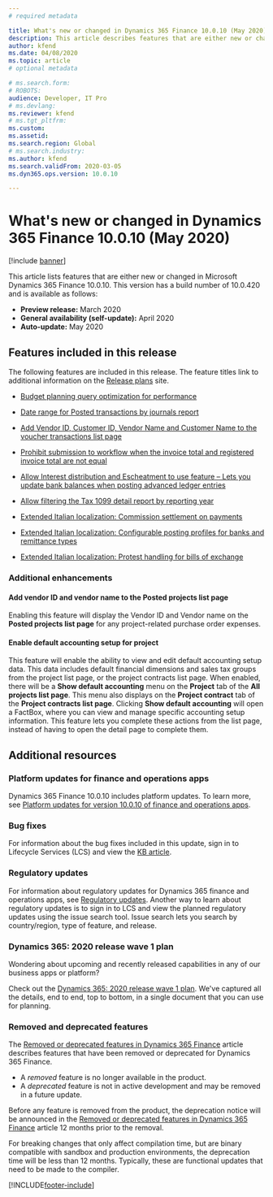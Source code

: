 ```yaml
---
# required metadata

title: What's new or changed in Dynamics 365 Finance 10.0.10 (May 2020)
description: This article describes features that are either new or changed in Dynamics 365 Finance 10.0.10.
author: kfend
ms.date: 04/08/2020
ms.topic: article
# optional metadata

# ms.search.form: 
# ROBOTS: 
audience: Developer, IT Pro
# ms.devlang: 
ms.reviewer: kfend
# ms.tgt_pltfrm: 
ms.custom: 
ms.assetid: 
ms.search.region: Global
# ms.search.industry: 
ms.author: kfend
ms.search.validFrom: 2020-03-05 
ms.dyn365.ops.version: 10.0.10

---
```

# What's new or changed in Dynamics 365 Finance 10.0.10 (May 2020)

[!include [banner](../includes/banner.md)]

This article lists features that are either new or changed in Microsoft Dynamics 365 Finance 10.0.10. This version has a build number of 10.0.420 and is available as follows:

- **Preview release:** March 2020
- **General availability (self-update):** April 2020
- **Auto-update:** May 2020

## Features included in this release
The following features are included in this release. The feature titles link to additional information on the [Release plans](/dynamics365/release-plans/) site. 

- [Budget planning query optimization for performance](/dynamics365-release-plan/2020wave1/dynamics365-finance/budget-planning-query-optimization-performance)

 - [Date range for Posted transactions by journals report](/dynamics365-release-plan/2020wave1/dynamics365-finance/date-range-posted-transactions-journals-report)
 
 - [Add Vendor ID, Customer ID, Vendor Name and Customer Name to the voucher transactions list page](/dynamics365-release-plan/2020wave1/dynamics365-finance/add-vendor-id-customer-id-vendor-name-customer-name-voucher-transactions-list-page)
 
 - [Prohibit submission to workflow when the invoice total and registered invoice total are not equal](/dynamics365-release-plan/2020wave1/dynamics365-finance/prohibit-submission-workflow-when-invoice-total-registered-invoice-total-are-not-equal)
 
 - [Allow Interest distribution and Escheatment to use feature – Lets you update bank balances when posting advanced ledger entries](/dynamics365-release-plan/2020wave1/dynamics365-finance/allow-interest-distribution-escheatment-use-feature--lets-update-bank-balances-when-posting-advanced-ledger-entries)
 
 - [Allow filtering the Tax 1099 detail report by reporting year](/dynamics365-release-plan/2020wave1/dynamics365-finance/allow-filtering-tax-1099-detail-report-reporting-year)

 - [Extended Italian localization: Commission settlement on payments](/dynamics365-release-plan/2020wave1/dynamics365-finance/extended-italian-localization-commission-settlement-payments)
 
 - [Extended Italian localization: Configurable posting profiles for banks and remittance types](/dynamics365-release-plan/2020wave1/dynamics365-finance/extended-italian-localization-configurable-posting-profiles-banks-remittance-types)
 
 - [Extended Italian localization: Protest handling for bills of exchange](/dynamics365-release-plan/2020wave1/dynamics365-finance/extended-italian-localization-protest-handling-bills-exchange)

### Additional enhancements

#### Add vendor ID and vendor name to the Posted projects list page
Enabling this feature will display the Vendor ID and Vendor name on the **Posted projects list page** for any project-related purchase order expenses.

#### Enable default accounting setup for project
This feature will enable the ability to view and edit default accounting setup data. This data includes default financial dimensions and sales tax groups from the project list page, or the project contracts list page. When enabled, there will be a **Show default accounting** menu on the **Project** tab of the **All projects list page**. This menu also displays on the **Project contract** tab of the **Project contracts list page**. Clicking **Show default accounting** will open a FactBox, where you can view and manage specific accounting setup information. This feature lets you complete these actions from the list page, instead of having to open the detail page to complete them.
 
## Additional resources

### Platform updates for finance and operations apps
Dynamics 365 Finance 10.0.10 includes platform updates. To learn more, see [Platform updates for version 10.0.10 of finance and operations apps](../../fin-ops-core/fin-ops/get-started/whats-new-platform-update-34.md).

### Bug fixes 
For information about the bug fixes included in this update, sign in to Lifecycle Services (LCS) and view the [KB article](https://fix.lcs.dynamics.com/Issue/Details?bugId=424137&dbType=3&qc=bf63d49dcc96e51eb42ac1dd66c6c5e5d7548f1e176f729e324ea3353b9860cb).

### Regulatory updates
For information about regulatory updates for Dynamics 365 finance and operations apps, see [Regulatory updates](../localizations/global/regulatory-updates.md). Another way to learn about regulatory updates is to sign in to LCS and view the planned regulatory updates using the issue search tool. Issue search lets you search by country/region, type of feature, and release. 

### Dynamics 365: 2020 release wave 1 plan

Wondering about upcoming and recently released capabilities in any of our business apps or platform?

Check out the [Dynamics 365: 2020 release wave 1 plan](/dynamics365-release-plan/2020wave1/index). We've captured all the details, end to end, top to bottom, in a single document that you can use for planning.

### Removed and deprecated features

The [Removed or deprecated features in Dynamics 365 Finance](../get-started/removed-deprecated-features-finance.md) article describes features that have been removed or deprecated for Dynamics 365 Finance.

- A *removed* feature is no longer available in the product.
- A *deprecated* feature is not in active development and may be removed in a future update.

Before any feature is removed from the product, the deprecation notice will be announced in the [Removed or deprecated features in Dynamics 365 Finance](../get-started/removed-deprecated-features-finance.md) article 12 months prior to the removal.

For breaking changes that only affect compilation time, but are binary compatible with sandbox and production environments, the deprecation time will be less than 12 months. Typically, these are functional updates that need to be made to the compiler.


[!INCLUDE[footer-include](../../includes/footer-banner.md)]

